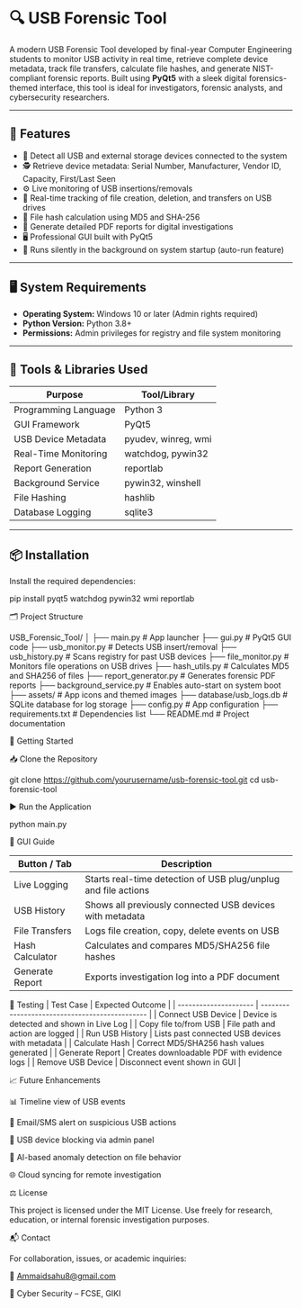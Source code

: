 # 🔍 USB Forensic Tool

A modern USB Forensic Tool developed by final-year Computer Engineering students to monitor USB activity in real time, retrieve complete device metadata, track file transfers, calculate file hashes, and generate NIST-compliant forensic reports. Built using **PyQt5** with a sleek digital forensics-themed interface, this tool is ideal for investigators, forensic analysts, and cybersecurity researchers.

---

## 📌 Features

- 🔌 Detect all USB and external storage devices connected to the system  
- 🕵️ Retrieve device metadata: Serial Number, Manufacturer, Vendor ID, Capacity, First/Last Seen  
- ⚙️ Live monitoring of USB insertions/removals  
- 📂 Real-time tracking of file creation, deletion, and transfers on USB drives  
- 🧮 File hash calculation using MD5 and SHA-256  
- 📝 Generate detailed PDF reports for digital investigations  
- 🖥️ Professional GUI built with PyQt5  
- 🔁 Runs silently in the background on system startup (auto-run feature)  

---

## 🖥️ System Requirements

- **Operating System:** Windows 10 or later (Admin rights required)  
- **Python Version:** Python 3.8+  
- **Permissions:** Admin privileges for registry and file system monitoring  

---

## 🧰 Tools & Libraries Used

| Purpose                 | Tool/Library        |
|------------------------|---------------------|
| Programming Language   | Python 3            |
| GUI Framework          | PyQt5               |
| USB Device Metadata    | pyudev, winreg, wmi |
| Real-Time Monitoring   | watchdog, pywin32   |
| Report Generation      | reportlab           |
| Background Service     | pywin32, winshell   |
| File Hashing           | hashlib             |
| Database Logging       | sqlite3             |

---

## 📦 Installation

Install the required dependencies:


pip install pyqt5 watchdog pywin32 wmi reportlab

🗂️ Project Structure

USB_Forensic_Tool/
│
├── main.py                 # App launcher
├── gui.py                  # PyQt5 GUI code
├── usb_monitor.py          # Detects USB insert/removal
├── usb_history.py          # Scans registry for past USB devices
├── file_monitor.py         # Monitors file operations on USB drives
├── hash_utils.py           # Calculates MD5 and SHA256 of files
├── report_generator.py     # Generates forensic PDF reports
├── background_service.py   # Enables auto-start on system boot
├── assets/                 # App icons and themed images
├── database/usb_logs.db    # SQLite database for log storage
├── config.py               # App configuration
├── requirements.txt        # Dependencies list
└── README.md               # Project documentation

🚀 Getting Started

📥 Clone the Repository

git clone https://github.com/yourusername/usb-forensic-tool.git
cd usb-forensic-tool

▶️ Run the Application

python main.py

🧭 GUI Guide

| Button / Tab    | Description                                                    |
| --------------- | -------------------------------------------------------------- |
| Live Logging    | Starts real-time detection of USB plug/unplug and file actions |
| USB History     | Shows all previously connected USB devices with metadata       |
| File Transfers  | Logs file creation, copy, delete events on USB                 |
| Hash Calculator | Calculates and compares MD5/SHA256 file hashes                 |
| Generate Report | Exports investigation log into a PDF document                  |

🧪 Testing
| Test Case             | Expected Outcome                               |
| --------------------- | ---------------------------------------------- |
| Connect USB Device    | Device is detected and shown in Live Log       |
| Copy file to/from USB | File path and action are logged                |
| Run USB History       | Lists past connected USB devices with metadata |
| Calculate Hash        | Correct MD5/SHA256 hash values generated       |
| Generate Report       | Creates downloadable PDF with evidence logs    |
| Remove USB Device     | Disconnect event shown in GUI                  |

📈 Future Enhancements

📊 Timeline view of USB events

🚨 Email/SMS alert on suspicious USB actions

🔐 USB device blocking via admin panel

🧠 AI-based anomaly detection on file behavior

🌐 Cloud syncing for remote investigation

⚖️ License

This project is licensed under the MIT License.
Use freely for research, education, or internal forensic investigation purposes.

📬 Contact

For collaboration, issues, or academic inquiries:

📧 Ammaidsahu8@gmail.com

🏫 Cyber Security – FCSE, GIKI
